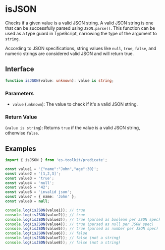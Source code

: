 # isJSON

Checks if a given value is a valid JSON string. A valid JSON string is one that can be successfully parsed using `JSON.parse()`. This function can be used as a type guard in TypeScript, narrowing the type of the argument to `string`.

According to JSON specifications, string values like `null`, `true`, `false`, and numeric strings are considered valid JSON and will return true.

## Interface

```typescript
function isJSON(value: unknown): value is string;
```

### Parameters

- `value` (`unknown`): The value to check if it's a valid JSON string.

### Return Value

(`value is string`): Returns `true` if the value is a valid JSON string, otherwise `false`.

## Examples

```typescript
import { isJSON } from 'es-toolkit/predicate';

const value1 = '{"name":"John","age":30}';
const value2 = '[1,2,3]';
const value3 = 'true';
const value4 = 'null';
const value5 = '42';
const value6 = 'invalid json';
const value7 = { name: 'John' };
const value8 = null;

console.log(isJSON(value1)); // true
console.log(isJSON(value2)); // true
console.log(isJSON(value3)); // true (parsed as boolean per JSON spec)
console.log(isJSON(value4)); // true (parsed as null per JSON spec)
console.log(isJSON(value5)); // true (parsed as number per JSON spec)
console.log(isJSON(value6)); // false
console.log(isJSON(value7)); // false (not a string)
console.log(isJSON(value8)); // false (not a string)
```
